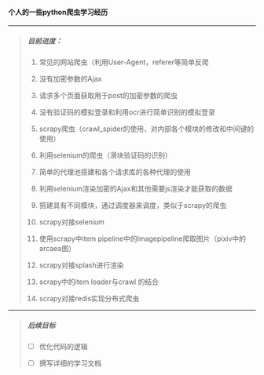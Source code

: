 #### 个人的一些python爬虫学习经历

---

> ##### 目前进度：
>
> 1. 常见的网站爬虫（利用User-Agent，referer等简单反爬
>
> 2. 没有加密参数的Ajax
>
> 3. 请求多个页面获取用于post的加密参数的爬虫
>
> 4. 没有验证码的模拟登录和利用ocr进行简单识别的模拟登录
>
> 5. scrapy爬虫（crawl_spider的使用，对内部各个模块的修改和中间键的使用）
>
> 6. 利用selenium的爬虫（滑块验证码的识别）
>
> 7. 简单的代理池搭建和各个请求库的各种代理的使用
>
> 8. 利用selenium渲染加密的Ajax和其他需要js渲染才能获取的数据
>
> 9. 搭建具有不同模块，通过调度器来调度，类似于scrapy的爬虫
>
> 10. scrapy对接selenium
>
> 11. 使用scrapy中item pipeline中的Imagepipeline爬取图片（pixiv中的arcaea图）
>
> 12. scrapy对接splash进行渲染
>
> 13. scrapy中的item loader与crawl 的结合
>
> 14. scrapy对接redis实现分布式爬虫

---

> ##### 后续目标
>
> - [ ] 优化代码的逻辑
> 
> - [ ] 撰写详细的学习文档
